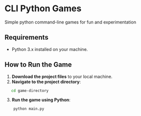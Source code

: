 # CLI Python Games
Simple python command-line games for fun and experimentation

## Requirements
- Python 3.x installed on your machine.

## How to Run the Game

1. **Download the project files** to your local machine.
2. **Navigate to the project directory**:

```bash
   cd game-directory
```

3. **Run the game using Python**:

```bash
    python main.py
```